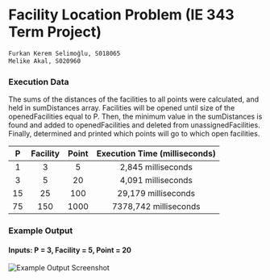 # Facility Location Problem (IE 343 Term Project)
```bash
Furkan Kerem Selimoğlu, S018065
Melike Akal, S020960
```

### Execution Data

The sums of the distances of the facilities to all points were calculated, and held in sumDistances array. Facilities will be opened until size of the openedFacilities equal to  P. Then, the minimum value in the sumDistances is found and added to openedFacilities and deleted from unassignedFacilities. Finally, determined and printed which points will go to which open facilities.

|  P  | Facility  | Point  | Execution Time (milliseconds) |
| :---: | :---: | :---: | :-----------------: |
| 1 | 3 | 5 | 2,845 milliseconds |
| 3 | 5 | 20 | 4,091 milliseconds |
| 15 | 25 | 100 | 29,179 milliseconds |
| 75 | 150 | 1000 | 7378,742 milliseconds |

### Example Output
#### Inputs: P = 3, Facility = 5, Point = 20
![Example Output Screenshot](https://user-images.githubusercontent.com/83104753/169661646-16b041b0-19fc-464f-9cbf-d7300dc62d28.png)
